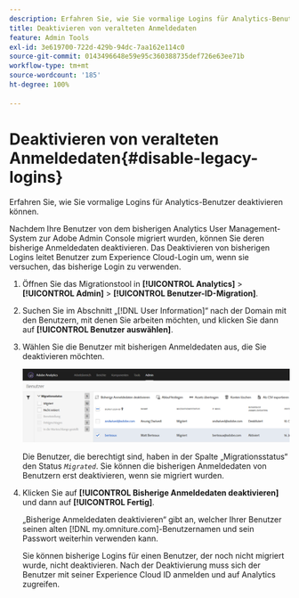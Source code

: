 ```yaml
---
description: Erfahren Sie, wie Sie vormalige Logins für Analytics-Benutzer deaktivieren können.
title: Deaktivieren von veralteten Anmeldedaten
feature: Admin Tools
exl-id: 3e619700-722d-429b-94dc-7aa162e114c0
source-git-commit: 0143496648e59e95c360388735def726e63ee71b
workflow-type: tm+mt
source-wordcount: '185'
ht-degree: 100%

---
```


# Deaktivieren von veralteten Anmeldedaten{#disable-legacy-logins}

Erfahren Sie, wie Sie vormalige Logins für Analytics-Benutzer deaktivieren können.

Nachdem Ihre Benutzer von dem bisherigen Analytics User Management-System zur Adobe Admin Console migriert wurden, können Sie deren bisherige Anmeldedaten deaktivieren. Das Deaktivieren von bisherigen Logins leitet Benutzer zum Experience Cloud-Login um, wenn sie versuchen, das bisherige Login zu verwenden.

1. Öffnen Sie das Migrationstool in **[!UICONTROL Analytics]** > **[!UICONTROL Admin]** > **[!UICONTROL Benutzer-ID-Migration]**.
1. Suchen Sie im Abschnitt „[!DNL User Information]“ nach der Domain mit den Benutzern, mit denen Sie arbeiten möchten, und klicken Sie dann auf **[!UICONTROL Benutzer auswählen]**.
1. Wählen Sie die Benutzer mit bisherigen Anmeldedaten aus, die Sie deaktivieren möchten.

   ![](assets/user-info.png)

   Die Benutzer, die berechtigt sind, haben in der Spalte „Migrationsstatus“ den Status *`Migrated`*. Sie können die bisherigen Anmeldedaten von Benutzern erst deaktivieren, wenn sie migriert wurden.
1. Klicken Sie auf **[!UICONTROL Bisherige Anmeldedaten deaktivieren]** und dann auf **[!UICONTROL Fertig]**.

   „Bisherige Anmeldedaten deaktivieren“ gibt an, welcher Ihrer Benutzer seinen alten [!DNL my.omniture.com]-Benutzernamen und sein Passwort weiterhin verwenden kann.

   Sie können bisherige Logins für einen Benutzer, der noch nicht migriert wurde, nicht deaktivieren. Nach der Deaktivierung muss sich der Benutzer mit seiner Experience Cloud ID anmelden und auf Analytics zugreifen.
